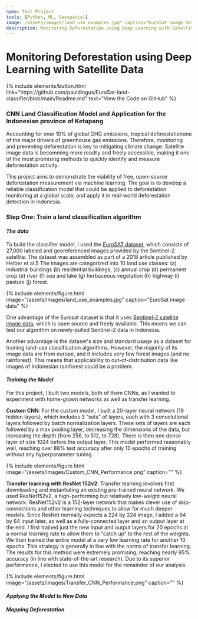 ```yaml
---
name: Test Project
tools: [Python, ML, Geospatial]
image: /assets/images/land_use_examples.jpg" caption="EuroSat image data
description: Monitoring Deforestation using Deep Learning with Satellite Data
---
```


# Monitoring Deforestation using Deep Learning with Satellite Data

<p>
{% include elements/button.html link="https://github.com/pauldingus/EuroSat-land-classifier/blob/main/Readme.md" text="View the Code on GitHub" %}
</p>

### CNN Land Classification Model and Application for the Indonesian province of Ketapang

 Accounting for over 10% of global GHG emissions, tropical deforestationone of the major drivers of greenhouse gas emissions. Therefore, monitoring and preventing deforestation is key to mitigating climate change. Satellite image data is becomming more readily and freely accessible, making it one of the most promising methods to quickly identify and measure deforestation activity.

This project aims to demonstrate the viability of free, open-source deforestation measurement via machine learning. The goal is to develop a reliable classification model that could be applied to deforestation monitoring at a global scale, and apply it in real-world deforestation detection in Indonesia.

### Step One: Train a land classification algorithm 

#### *The data*

To build the classifier model, I used the [EuroSAT dataset](https://github.com/phelber/EuroSAT), which consists of 27,000 labeled and georeferenced images provided by the Sentinel-2 satellite. The dataset was assembled as part of a 2018 article published by Helber et al.5 The images are categorized into 10 land use classes: (a) industrial buildings (b) residential buildings, (c) annual crop (d) permanent crop (e) river (f) sea and lake (g) herbaceous vegetation (h) highway (i) pasture (j) forest.

{% include elements/figure.html image="/assets/images/land_use_examples.jpg" caption="EuroSat image data" %}

One advantage of the Eurosat dataset is that it uses [Sentinel-2 satellite image data](https://sentinel.esa.int/web/sentinel/sentinel-data-access), which is open source and freely available. This means we can test our algorithm on newly-pulled Sentinel-2 data in Indonesia.

Another advantage is the dataset's size and standard usage as a dataset for training land-use classification algorithms. However, the majority of its image data are from europe, and it includes very few forest images (and no rainforest). This means that applicability to out-of-distribution data like images of Indonesian rainforest could be a problem.

#### *Training the Model*

For this project, I built two models, both of them CNNs, as I wanted to experiment with home-grown networks as well as transfer learning.

**Custom CNN**: For the custom model, I built a 20-layer neural network (19 hidden layers), which includes 3 “sets” of layers, each with 3 convolutional layers followed by batch normalization layers. These sets of layers are each followed by a max pooling layer, decreasing the dimensions of the data, but increasing the depth (from 256, to 512, to 728). There is then one dense layer of size 1024 before the output layer. This model performed reasonably well, reaching over 88% test accuracy after only 10 epochs of training without any hyperparameter tuning.

{% include elements/figure.html image="/assets/images/Custom_CNN_Performance.png" caption="" %}

**Transfer learning with ResNet 152v2**: Transfer learning involves first downloading and instantiating an existing pre-trained neural network. We used ResNet152v2, a high-performing but relatively low-weight neural network. ResNet152v2 is a 152-layer network that makes clever use of skip-connections and other learning techniques to allow for much deeper models. Since ResNet normally expects a 224 by 224 image, I added a 64 by 64 input later, as well as a fully-connected layer and an output layer at the end. I first trained just the new input and output layers for 20 epochs at a normal learning rate to allow them to “catch up” to the rest of the weights. We then trained the entire model at a very low learning rate for another 10 epochs. This strategy is generally in line with the norms of transfer learning. The results for this method were extremely promising, reaching nearly 95% accuracy (in line with state-of-the-art research). Due to its superior performance, I elected to use this model for the remainder of our analysis.

{% include elements/figure.html image="/assets/images/Transfer_CNN_Performance.png" caption="" %}

#### *Applying the Model to New Data*


#### *Mapping Deforestation*

